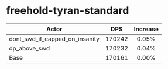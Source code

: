 # freehold-tyran-standard
| Actor | DPS | Increase |
|---|:---:|:---:|
|dont_swd_if_capped_on_insanity|170242|0.05%|
|dp_above_swd|170232|0.04%|
|Base|170161|0.00%|
